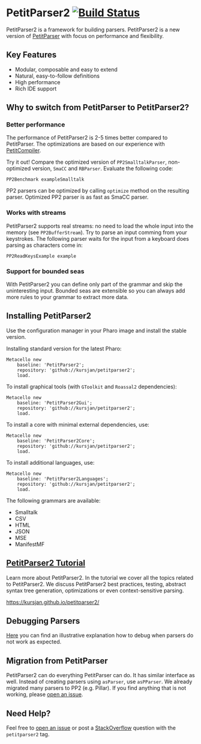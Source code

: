 # PetitParser2 [![Build Status](https://travis-ci.org/kursjan/petitparser2.svg?branch=master)](https://travis-ci.org/kursjan/petitparser2)

PetitParser2 is a framework for building parsers. PetitParser2 is a new version of [PetitParser](http://www.lukas-renggli.ch/blog/petitparser-1) with focus on performance and flexibility.

## Key Features
- Modular, composable and easy to extend
- Natural, easy-to-follow definitions
- High performance
- Rich IDE support

## Why to switch from PetitParser to PetitParser2?

### Better performance 
The performance of PetitParser2 is 2-5 times better compared to PetitParser. The optimizations are based on our experience with [PetitCompiler](http://scg.unibe.ch/scgbib?query=Kurs16a&display=abstract).

Try it out! Compare the optimized version of `PP2SmalltalkParser`, non-optimized version, `SmaCC` and `RBParser`. Evaluate the following code:
```smalltalk
PP2Benchmark exampleSmalltalk
```

PP2 parsers can be optimized by calling `optimize` method on the resulting parser. Optimized PP2 parser is as fast as SmaCC parser.

### Works with streams
PetitParser2 supports real streams: no need to load the whole input into the memory (see `PP2BufferStream`). Try to parse an input comming from your keystrokes. The following parser waits for the input from a keyboard does parsing as characters come in:

```smalltalk
PP2ReadKeysExample example
```

### Support for bounded seas
With PetitParser2 you can define only part of the grammar and skip the uninteresting input. Bounded seas are extensible so you can always add more rules to your grammar to extract more data.


## Installing PetitParser2

Use the configuration manager in your Pharo image and install the stable version.

Installing standard version for the latest Pharo:

```smalltalk
Metacello new
    baseline: 'PetitParser2';
    repository: 'github://kursjan/petitparser2';
    load.
```

To install graphical tools (with `GToolkit` and `Roassal2` dependencies):

```smalltalk
Metacello new
    baseline: 'PetitParser2Gui';
    repository: 'github://kursjan/petitparser2';
    load.
```

To install a core with minimal external dependencies, use:

```smalltalk
Metacello new
    baseline: 'PetitParser2Core';
    repository: 'github://kursjan/petitparser2';
    load.
```

To install additional languages, use:

```smalltalk
Metacello new
    baseline: 'PetitParser2Languages';
    repository: 'github://kursjan/petitparser2';
    load.
```

The following grammars are available:
- Smalltalk
- CSV
- HTML
- JSON
- MSE
- ManifestMF

## [PetitParser2 Tutorial](https://kursjan.github.io/petitparser2/)
Learn more about PetitParser2. 
In the tutorial we cover all the topics related to PetitParser2. 
We discuss PetitParser2 best practices, testing, abstract syntax tree generation, optimizations or even context-sensitive parsing.

https://kursjan.github.io/petitparser2/

## Debugging Parsers

[Here](https://github.com/kursjan/petitparser2/issues/20#issuecomment-399667230) you can find an illustrative explanation how to debug when parsers do not work as expected.

## Migration from PetitParser

PetitParser2 can do everything PetitParser can do. It has similar interface as well. Instead of creating parsers using `asParser`, use `asPParser`. We already migrated many parsers to PP2 (e.g. Pillar). If you find anything that is not working, please [open an issue](https://github.com/kursjan/petitparser2/issues).

## Need Help?
Feel free to [open an issue](https://github.com/kursjan/petitparser2/issues) or post a [StackOverflow](https://stackoverflow.com/questions/tagged/petitparser2) question with the `petitparser2` tag.
